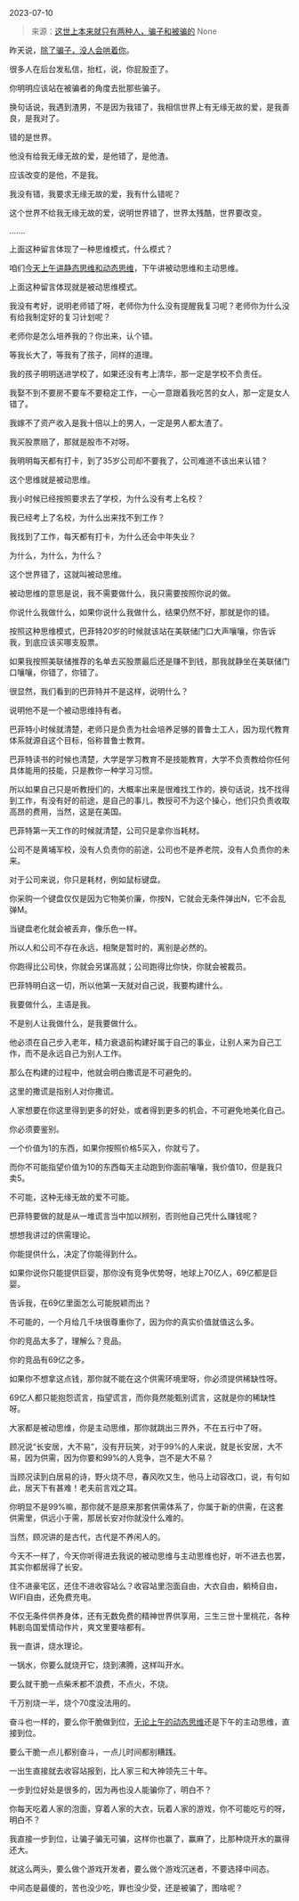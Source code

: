 2023-07-10

> 来源：[这世上本来就只有两种人，骗子和被骗的](http://mp.weixin.qq.com/s?__biz=MzU3NDc5Nzc0NQ==&amp;mid=2247524843&amp;idx=1&amp;sn=2fe28627146bb9c3afb98841508c36c1&amp;chksm=fd2ec335ca594a23a63ebeb0e753aa2dac315bef0410b23e5e1eaa673e051cf8220ee71c2d81&amp;scene=127#wechat_redirect)
> None

昨天说，[除了骗子，没人会哄着你](http://mp.weixin.qq.com/s?__biz=MzU3NDc5Nzc0NQ==&mid=2247524837&idx=1&sn=f6397261889f811d7d12d01bd5bd28da&chksm=fd2ec33bca594a2dec37702543f6dd78860edc5ebc6e111ea9db1966bea75cf3e9fb41522ea5&scene=21#wechat_redirect)。  

很多人在后台发私信，抬杠，说，你屁股歪了。  

你明明应该站在被骗者的角度去批那些骗子。

换句话说，我遇到渣男，不是因为我错了，我相信世界上有无缘无故的爱，是我善良，是我对了。  

错的是世界。

他没有给我无缘无故的爱，是他错了，是他渣。

应该改变的是他，不是我。

我没有错，我要求无缘无故的爱，我有什么错呢？  

这个世界不给我无缘无故的爱，说明世界错了，世界太残酷，世界要改变。  

.......

上面这种留言体现了一种思维模式，什么模式？  

咱们[今天上午讲静态思维和动态思维](http://mp.weixin.qq.com/s?__biz=MzU0MjYwNDU2Mw==&mid=2247511642&idx=1&sn=59d23cd743c5c6060d70fa36253ee260&chksm=fb1ac226cc6d4b30a95e145212eecc336f27b9bbde83d739ba2009f3b5bb4f2d016295013467&scene=21#wechat_redirect)，下午讲被动思维和主动思维。  

上面这种留言体现就是被动思维模式。

我没有考好，说明老师错了呀，老师你为什么没有提醒我复习呢？老师你为什么没有给我制定好的复习计划呢？  

老师你是怎么培养我的？你出来，认个错。

等我长大了，等我有了孩子，同样的道理。  

我的孩子明明送进学校了，如果还没有考上清华，那一定是学校不负责任。

我娶不到不要房不要车不要稳定工作，一心一意跟着我吃苦的女人，那一定是女人错了。  

我嫁不了资产收入是我十倍以上的男人，一定是男人都太渣了。  

我买股票赔了，那就是股市不对呀。

我明明每天都有打卡，到了35岁公司却不要我了，公司难道不该出来认错？

这个思维就是被动思维。  

我小时候已经按照要求去了学校，为什么没有考上名校？  

我已经考上了名校，为什么出来找不到工作？  

我找到了工作，每天都有打卡，为什么还会中年失业？

为什么，为什么，为什么？  

这个世界错了，这就叫被动思维。

被动思维的意思是说，我不需要做什么，我只需要按照你说的做。  

你说什么我做什么，如果你说什么我做什么，结果仍然不好，那就是你的错。

按照这种思维模式，巴菲特20岁的时候就该站在美联储门口大声嚷嚷，你告诉我，到底应该买哪支股票。  

如果我按照美联储推荐的名单去买股票最后还是赚不到钱，那我就静坐在美联储门口嚷嚷，你错了，你错了。

很显然，我们看到的巴菲特并不是这样，说明什么？  

说明他不是一个被动思维持有者。

巴菲特小时候就清楚，老师只是负责为社会培养足够的普鲁士工人，因为现代教育体系就源自这个目标，俗称普鲁士教育。  

巴菲特读书的时候也清楚，大学是学习教育不是技能教育，大学不负责教给你任何具体能用的技能，只是教你一种学习习惯。  

所以如果自己只是听教授们的，大概率出来是很难找工作的，换句话说，找不找得到工作，有没有好的前途，是自己的事儿，教授可不为这个操心，他们只负责收取高昂的费用，当然，这是在美国。  

巴菲特第一天工作的时候就清楚，公司只是拿你当耗材。  

公司不是黄埔军校，没有人负责你的前途，公司也不是养老院，没有人负责你的未来。  

对于公司来说，你只是耗材，例如鼠标键盘。

你采购一个键盘仅仅是因为它物美价廉，你按N，它就会无条件弹出N，它不会乱弹M。  

当键盘老化就会被丢弃，像乐色一样。  

所以人和公司不存在永远，相聚是暂时的，离别是必然的。  

你跑得比公司快，你就会另谋高就；公司跑得比你快，你就会被裁员。  

巴菲特明白这一切，所以他第一天就对自己说，我要构建什么。  

我要做什么，主语是我。  

不是别人让我做什么，是我要做什么。

他必须在自己步入老年，精力衰退前构建好属于自己的事业，让别人来为自己工作，而不是永远自己为别人工作。  

那么在构建的过程中，他就会明白撒谎是不可避免的。  

这里的撒谎是指别人对你撒谎。  

人家想要在你这里得到更多的好处，或者得到更多的机会，不可避免地美化自己。  

你必须要鉴别。  

一个价值为1的东西，如果你按照价格5买入，你就亏了。

而你不可能指望价值为10的东西每天主动跑到你面前嚷嚷，我价值10，但是我只卖5。

不可能，这种无缘无故的爱不可能。  

巴菲特要做的就是从一堆谎言当中加以辨别，否则他自己凭什么赚钱呢？  

想想我讲过的供需理论。  

你能提供什么，决定了你能得到什么。

如果你说你只能提供巨婴，那你没有竞争优势呀，地球上70亿人，69亿都是巨婴。

告诉我，在69亿里面怎么可能脱颖而出？  

不可能的，一个月给几千块很尊重你了，因为你的真实价值就值这么多。  

你的竞品太多了，理解么？竞品。  

你的竞品有69亿之多。

如果你不想拿这点钱，那你就不能在这个供需环境里呀，你必须提供稀缺性呀。  

69亿人都只能抱怨谎言，指望谎言，而你竟然能甄别谎言，这就是你的稀缺性呀。

大家都是被动思维，你是主动思维，那你就跳出三界外，不在五行中了呀。  

顾况说“长安居，大不易”，没有开玩笑，对于99%的人来说，就是长安居，大不易，因为供需，因为你要和99%的人竞争，岂不是大不易？

当顾况读到白居易的诗，野火烧不尽，春风吹又生，他马上动容改口，说，有句如此，居天下有甚难！老夫前言戏之耳。

你明显不是99%嘛，那你就不是原来那套供需体系了，你属于新的供需，在这套供需里，供远小于需，那居长安对你就没什么难的。  

当然，顾况讲的是古代，古代是不养闲人的。

今天不一样了，今天你听得进去我说的被动思维与主动思维也好，听不进去也罢，其实你都居得了长安。

住不进豪宅区，还住不进收容站么？收容站里泡面自由，大衣自由，躺椅自由，WIFI自由，还免费充电。

不仅无条件供养身体，还有无数免费的精神世界供享用，三生三世十里桃花，各种韩剧岛国爱情动作片，爽文里要啥都有。

我一直讲，烧水理论。

一锅水，你要么就烧开它，烧到沸腾，这样叫开水。

要么就干脆一点柴禾都不浪费，不点火，不烧。

千万别烧一半，烧个70度没法用的。

奋斗也一样的，要么你干脆做到位，[无论上午的动态思维](http://mp.weixin.qq.com/s?__biz=MzU0MjYwNDU2Mw==&mid=2247511642&idx=1&sn=59d23cd743c5c6060d70fa36253ee260&chksm=fb1ac226cc6d4b30a95e145212eecc336f27b9bbde83d739ba2009f3b5bb4f2d016295013467&scene=21#wechat_redirect)还是下午的主动思维，直接到位。

要么干脆一点儿都别奋斗，一点儿时间都别糟践。

一出生直接就去收容站报到，比人家三和大神领先三十年。  

一步到位好处是很多的，因为再也没人能骗你了，明白不？  

你每天吃着人家的泡面，穿着人家的大衣，玩着人家的游戏，你不可能吃亏的呀，明白不？  

我直接一步到位，让骗子骗无可骗，这样你也赢了，赢麻了，比那种烧开水的赢得还大。  

就这么两头，要么做个游戏开发者，要么做个游戏沉迷者，不要选择中间态。  

中间态是最傻的，苦也没少吃，罪也没少受，还是被骗了，图啥呢？

